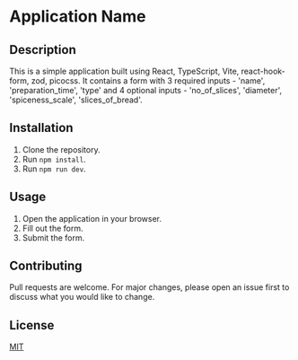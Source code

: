 # Application Name

## Description

This is a simple application built using React, TypeScript, Vite, react-hook-form, zod, picocss. It contains a form with 3 required inputs - 'name', 'preparation_time', 'type' and 4 optional inputs - 'no_of_slices', 'diameter', 'spiceness_scale', 'slices_of_bread'.

## Installation

1. Clone the repository.
2. Run `npm install`.
3. Run `npm run dev`.

## Usage

1. Open the application in your browser.
2. Fill out the form.
3. Submit the form.

## Contributing

Pull requests are welcome. For major changes, please open an issue first to discuss what you would like to change.

## License

[MIT](https://choosealicense.com/licenses/mit/)
